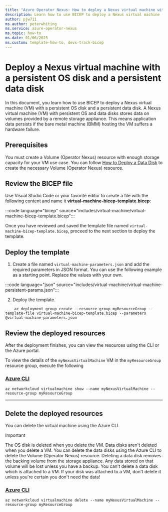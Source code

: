 ```yaml
---
title: "Azure Operator Nexus: How to deploy a Nexus virtual machine with a persistent OS disk and a data disk"
description: Learn how to use BICEP to deploy a Nexus virtual machine (VM) with persistent disks
author: pjw711
ms.author: peterwhiting
ms.service: azure-operator-nexus
ms.topic: how-to
ms.date: 01/06/2025
ms.custom: template-how-to, devx-track-bicep
---
```


# Deploy a Nexus virtual machine with a persistent OS disk and a persistent data disk

In this document, you learn how to use BICEP to deploy a Nexus virtual machine (VM) with a persistent OS disk and a persistent data disk. A Nexus virtual machine (VM) with persistent OS and data disks stores data on volumes provided by a remote storage appliance. This means application data persists if the bare metal machine (BMM) hosting the VM suffers a hardware failure.

## Prerequisites

You must create a Volume (Operator Nexus) resource with enough storage capacity for your VM use case. You can follow [How to Deploy a Data Disk](./howto-deploy-data-disk-bicep.md) to create the necessary Volume (Operator Nexus) resource.

## Review the BICEP file

Use Visual Studio Code or your favorite editor to create a file with the following content and name it **virtual-machine-bicep-template.bicep**:

:::code language="bicep" source="includes/virtual-machine/virtual-machine-bicep-template.bicep":::

Once you have reviewed and saved the template file named ```virtual-machine-bicep-template.bicep```, proceed to the next section to deploy the template.

## Deploy the template

1. Create a file named ```virtual-machine-parameters.json``` and add the required parameters in JSON format. You can use the following example as a starting point. Replace the values with your own.

:::code language="json" source="includes/virtual-machine/virtual-machine-persistent-params.json":::

2. Deploy the template.

```azurecli
    az deployment group create --resource-group myResourceGroup --template-file virtual-machine-bicep-template.bicep --parameters @virtual-machine-parameters.json
```

## Review the deployed resources

After the deployment finishes, you can view the resources using the CLI or the Azure portal.

To view the details of the ```myNexusVirtualMachine``` VM in the ```myResourceGroup``` resource group, execute the following

### [Azure CLI](#tab/azure-cli)

```azurecli-interactive
az networkcloud virtualmachine show --name myNexusVirtualMachine --resource-group myResourceGroup
```

---

## Delete the deployed resources

You can delete the virtual machine using the Azure CLI.

> [!IMPORTANT]
> The OS disk is deleted when you delete the VM. Data disks aren't deleted when you delete a VM. You can delete the data disks using the Azure CLI to delete the Volume (Operator Nexus) resource. Deleting a data disk removes the backing volume from the storage appliance. Any data stored on that volume will be lost unless you have a backup. You can't delete a data disk which is attached to a VM. If your disk was attached to a VM, don't delete it unless you're certain you don't need the data!

### [Azure CLI](#tab/azure-cli)

```azurecli-interactive
az networkcloud virtualmachine delete --name myNexusVirtualMachine --resource-group myResourceGroup
```
